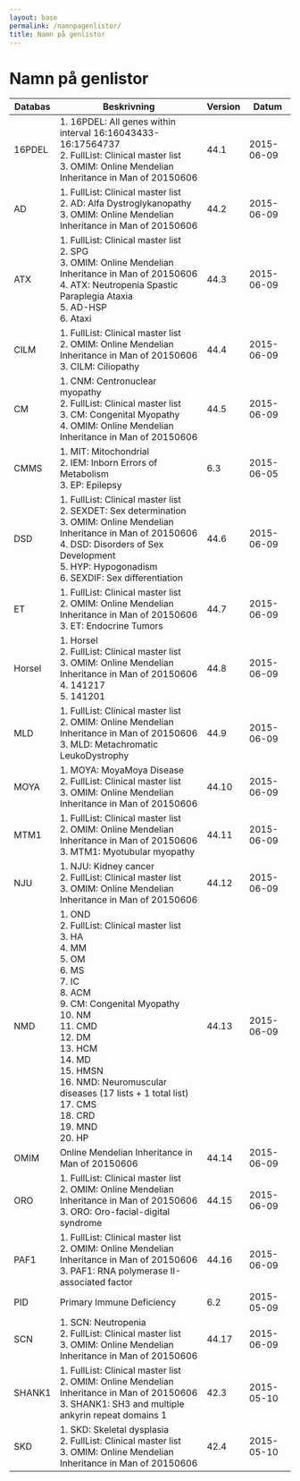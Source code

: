 ```yaml
---
layout: base
permalink: /namnpagenlistor/
title: Namn på genlistor
---
```


# Namn på genlistor

|Databas|Beskrivning|Version|Datum|
|---|---|---|---|
|16PDEL|1. 16PDEL: All genes within interval 16:16043433-16:17564737<br />2. FullList: Clinical master list<br />3. OMIM: Online Mendelian Inheritance in Man of 20150606<br />|44.1|2015-06-09|
|AD|1. FullList: Clinical master list<br />2. AD: Alfa Dystroglykanopathy<br />3. OMIM: Online Mendelian Inheritance in Man of 20150606<br />|44.2|2015-06-09|
|ATX|1. FullList: Clinical master list<br />2. SPG<br />3. OMIM: Online Mendelian Inheritance in Man of 20150606<br />4. ATX: Neutropenia Spastic Paraplegia Ataxia<br />5. AD-HSP<br />6. Ataxi<br />|44.3|2015-06-09|
|CILM|1. FullList: Clinical master list<br />2. OMIM: Online Mendelian Inheritance in Man of 20150606<br />3. CILM: Ciliopathy<br />|44.4|2015-06-09|
|CM|1. CNM: Centronuclear myopathy<br />2. FullList: Clinical master list<br />3. CM: Congenital Myopathy<br />4. OMIM: Online Mendelian Inheritance in Man of 20150606<br />|44.5|2015-06-09|
|CMMS|1. MIT: Mitochondrial<br />2. IEM: Inborn Errors of Metabolism<br />3. EP: Epilepsy<br />|6.3|2015-06-05|
|DSD|1. FullList: Clinical master list<br />2. SEXDET: Sex determination<br />3. OMIM: Online Mendelian Inheritance in Man of 20150606<br />4. DSD: Disorders of Sex Development<br />5. HYP: Hypogonadism<br />6. SEXDIF: Sex differentiation<br />|44.6|2015-06-09|
|ET|1. FullList: Clinical master list<br />2. OMIM: Online Mendelian Inheritance in Man of 20150606<br />3. ET: Endocrine Tumors<br />|44.7|2015-06-09|
|Horsel|1. Horsel<br />2. FullList: Clinical master list<br />3. OMIM: Online Mendelian Inheritance in Man of 20150606<br />4. 141217<br />5. 141201<br />|44.8|2015-06-09|
|MLD|1. FullList: Clinical master list<br />2. OMIM: Online Mendelian Inheritance in Man of 20150606<br />3. MLD: Metachromatic LeukoDystrophy<br />|44.9|2015-06-09|
|MOYA|1. MOYA: MoyaMoya Disease<br />2. FullList: Clinical master list<br />3. OMIM: Online Mendelian Inheritance in Man of 20150606<br />|44.10|2015-06-09|
|MTM1|1. FullList: Clinical master list<br />2. OMIM: Online Mendelian Inheritance in Man of 20150606<br />3. MTM1: Myotubular myopathy<br />|44.11|2015-06-09|
|NJU|1. NJU: Kidney cancer<br />2. FullList: Clinical master list<br />3. OMIM: Online Mendelian Inheritance in Man of 20150606<br />|44.12|2015-06-09|
|NMD|1. OND<br />2. FullList: Clinical master list<br />3. HA<br />4. MM<br />5. OM<br />6. MS<br />7. IC<br />8. ACM<br />9. CM: Congenital Myopathy<br />10. NM<br />11. CMD<br />12. DM<br />13. HCM<br />14. MD<br />15. HMSN<br />16. NMD: Neuromuscular diseases (17 lists + 1 total list)<br />17. CMS<br />18. CRD<br />19. MND<br />20. HP<br />|44.13|2015-06-09|
|OMIM|Online Mendelian Inheritance in Man of 20150606|44.14|2015-06-09|
|ORO|1. FullList: Clinical master list<br />2. OMIM: Online Mendelian Inheritance in Man of 20150606<br />3. ORO: Oro-facial-digital syndrome<br />|44.15|2015-06-09|
|PAF1|1. FullList: Clinical master list<br />2. OMIM: Online Mendelian Inheritance in Man of 20150606<br />3. PAF1: RNA polymerase II-associated factor<br />|44.16|2015-06-09|
|PID|Primary Immune Deficiency|6.2|2015-05-09|
|SCN|1. SCN: Neutropenia<br />2. FullList: Clinical master list<br />3. OMIM: Online Mendelian Inheritance in Man of 20150606<br />|44.17|2015-06-09|
|SHANK1|1. FullList: Clinical master list<br />2. OMIM: Online Mendelian Inheritance in Man of 20150606<br />3. SHANK1: SH3 and multiple ankyrin repeat domains 1<br />|42.3|2015-05-10|
|SKD|1. SKD: Skeletal dysplasia<br />2. FullList: Clinical master list<br />3. OMIM: Online Mendelian Inheritance in Man of 20150606<br />|42.4|2015-05-10|
